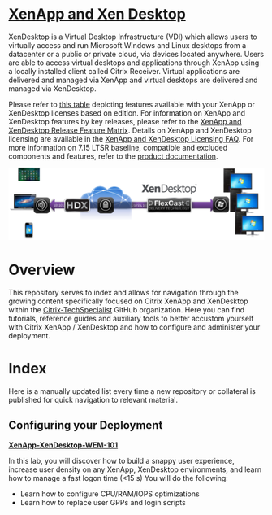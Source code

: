 # [XenApp and Xen Desktop](https://www.citrix.com/products/sharefile/)

XenDesktop is a Virtual Desktop Infrastructure (VDI) which allows users to virtually access and run Microsoft Windows and Linux desktops from a datacenter or a public or private cloud, via devices located anywhere. Users are able to access virtual desktops and applications through XenApp using a locally installed client called Citrix Receiver. Virtual applications are delivered and managed via XenApp and virtual desktops are delivered and managed via XenDesktop.

Please refer to [this table](https://www.citrix.com/products/xenapp-xendesktop/feature-matrix.html) depicting features  available with your XenApp or XenDesktop licenses based on edition. For information on XenApp and XenDesktop features by key releases, please refer to the [XenApp and XenDesktop Release Feature Matrix](https://www.citrix.com/products/xenapp-xendesktop/release-feature-matrix.html). Details on XenApp and XenDesktop licensing are available in the [XenApp and XenDesktop Licensing FAQ](https://support.citrix.com/article/CTX128013). For more information on 7.15 LTSR baseline, compatible and excluded components and features, refer to the [product documentation](http://docs.citrix.com/en-us/xenapp-and-xendesktop/7-15-ltsr.html).

![XenApp and XenDesktop](images/xenapp-xendesktop.png)

# Overview 

This repository serves to index and allows for navigation through the growing content specifically focused on Citrix XenApp and XenDesktop within the [Citrix-TechSpecialist](https://github.com/Citrix-TechSpecialist) GitHub organization. Here you can find tutorials, reference guides and auxiliary tools to better accustom yourself with Citrix XenApp / XenDesktop and how to configure and administer your deployment. 

# Index

Here is a manually updated list every time a new repository or collateral is published for quick navigation to relevant material. 

## Configuring your Deployment

**[XenApp-XenDesktop-WEM-101](https://github.com/Citrix-TechSpecialist/XenApp-XenDesktop-WEM-101)**

In this lab, you will discover how to build a snappy user experience, increase user density on any XenApp, XenDesktop environments, and learn how to manage a fast logon time (<15 s) You will do the following:

  * Learn how to configure CPU/RAM/IOPS optimizations
  * Learn how to replace user GPPs and login scripts
